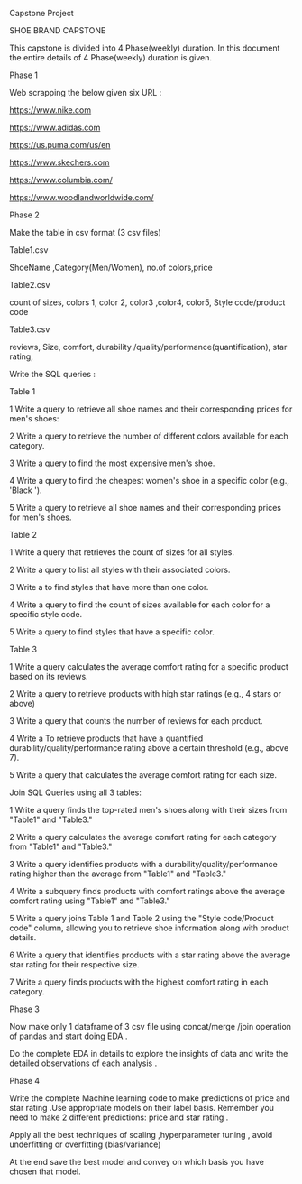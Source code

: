 Capstone  Project


SHOE BRAND CAPSTONE 

This capstone is divided into 4 Phase(weekly) duration. In this document the entire details of 4 Phase(weekly) duration is given. 

Phase 1                                                                                                                                            

 Web scrapping the below given six URL :

 

https://www.nike.com

https://www.adidas.com

https://us.puma.com/us/en

https://www.skechers.com

https://www.columbia.com/


https://www.woodlandworldwide.com/




Phase 2                                 

                       

Make the table in  csv format  (3 csv files)  

 

Table1.csv  

 ShoeName ,Category(Men/Women), no.of colors,price  

 

Table2.csv

 count of sizes, colors 1, color 2, color3 ,color4, color5, Style code/product code  

 

Table3.csv 

 reviews, Size, comfort, durability /quality/performance(quantification), star rating, 

 



 Write the SQL queries :

  Table 1           

1 Write a query  to retrieve all shoe names and their corresponding prices for men's shoes:

2 Write a query to retrieve the number of different colors available for each category.

3 Write a query to find the most expensive men's shoe.

4 Write a query to find the cheapest women's shoe in a specific color (e.g., 'Black ').

5 Write a query to retrieve all shoe names and their corresponding prices for men's shoes.



Table 2

1 Write a query that retrieves the count of sizes for all styles.

2  Write a query to list all styles with their associated colors.

3 Write a to find styles that have more than one color.

4  Write a query to find the count of sizes available for each color for a specific style code.


5  Write a query to find styles that have a specific color.



Table 3

1 Write a query calculates the average comfort rating for a specific product based on its reviews.

2  Write a query to retrieve products with high star ratings (e.g., 4 stars or above)

3 Write a query that counts the number of reviews for each product.

4  Write a To retrieve products that have a quantified durability/quality/performance rating above a certain threshold (e.g., above 7).


5 Write a query that  calculates the average comfort rating for each size.




Join SQL Queries  using all 3 tables:

 1 Write a query finds the top-rated men's shoes along with their sizes from "Table1" and "Table3."


2  Write a  query calculates the average comfort rating for each category from "Table1" and "Table3."

3  Write a  query identifies products with a durability/quality/performance rating higher than the average from "Table1" and "Table3."


 4    Write a  subquery finds products with comfort ratings above the average comfort rating using "Table1" and "Table3."


 5 Write a  query joins Table 1  and Table 2  using the "Style code/Product code" column, allowing you to retrieve shoe information along with product details.


 

 6 Write a  query that  identifies products with a star rating above the average star rating for their respective size.


  

7  Write  a  query finds products with the highest comfort rating in each category.






Phase  3                                                                                

 

Now make only 1 dataframe of 3 csv file using concat/merge /join operation of pandas and start doing EDA .


Do the complete EDA in details to explore the insights of data and write the detailed observations of each analysis .







 Phase 4                                                                            

Write the complete Machine learning code to make predictions of price and star rating .Use appropriate models on their label basis. Remember you need to make 2 different predictions: price  and star rating  .

Apply all the best techniques of scaling ,hyperparameter tuning , avoid underfitting or overfitting (bias/variance)

At the end save the best model and convey on which basis you have chosen that model. 
